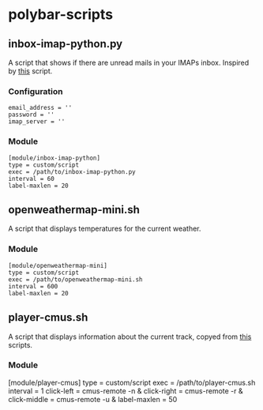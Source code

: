 # polybar-scripts

## inbox-imap-python.py

A script that shows if there are unread mails in your IMAPs inbox. Inspired by [this](https://github.com/polybar/polybar-scripts/tree/master/polybar-scripts/inbox-imap-pythongpg) script.

### Configuration

```
email_address = ''
password = ''
imap_server = ''
```

### Module

```
[module/inbox-imap-python]
type = custom/script
exec = /path/to/inbox-imap-python.py
interval = 60
label-maxlen = 20
```

## openweathermap-mini.sh

A script that displays temperatures for the current weather.

### Module

```
[module/openweathermap-mini]
type = custom/script
exec = /path/to/openweathermap-mini.sh
interval = 600
label-maxlen = 20
```

## player-cmus.sh

A script that displays information about the current track, copyed from [this](https://github.com/polybar/polybar-scripts/tree/master/polybar-scripts/player-cmus) scripts.

### Module

[module/player-cmus]
type = custom/script
exec = /path/to/player-cmus.sh
interval = 1
click-left = cmus-remote -n &
click-right = cmus-remote -r &
click-middle = cmus-remote -u &
label-maxlen = 50
